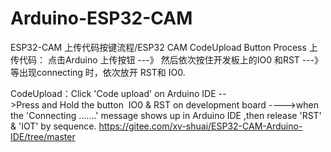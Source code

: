 # Arduino-ESP32-CAM

ESP32-CAM 上传代码按键流程/ESP32 CAM CodeUpload Button Process
上传代码： 点击Arduino 上传按钮 ---》 然后依次按住开发板上的IO0 和RST ---》等出现connecting 时，依次放开 RST和 IO0.

CodeUpload：Click 'Code upload' on Arduino IDE -->Press and Hold the button  IO0 & RST on development board 
---->when the 'Connecting .......' message shows up in Arduino IDE ,then release 'RST' & 'IOT' by sequence.
https://gitee.com/xv-shuai/ESP32-CAM-Arduino-IDE/tree/master
